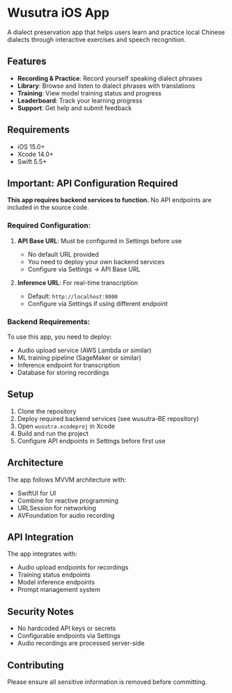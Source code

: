 # Wusutra iOS App

A dialect preservation app that helps users learn and practice local Chinese dialects through interactive exercises and speech recognition.

## Features

- **Recording & Practice**: Record yourself speaking dialect phrases
- **Library**: Browse and listen to dialect phrases with translations
- **Training**: View model training status and progress
- **Leaderboard**: Track your learning progress
- **Support**: Get help and submit feedback

## Requirements

- iOS 15.0+
- Xcode 14.0+
- Swift 5.5+

## Important: API Configuration Required

**This app requires backend services to function.** No API endpoints are included in the source code.

### Required Configuration:

1. **API Base URL**: Must be configured in Settings before use
   - No default URL provided
   - You need to deploy your own backend services
   - Configure via Settings → API Base URL

2. **Inference URL**: For real-time transcription
   - Default: `http://localhost:8000`
   - Configure via Settings if using different endpoint

### Backend Requirements:

To use this app, you need to deploy:
- Audio upload service (AWS Lambda or similar)
- ML training pipeline (SageMaker or similar)
- Inference endpoint for transcription
- Database for storing recordings

## Setup

1. Clone the repository
2. Deploy required backend services (see wusutra-BE repository)
3. Open `wusutra.xcodeproj` in Xcode
4. Build and run the project
5. Configure API endpoints in Settings before first use

## Architecture

The app follows MVVM architecture with:
- SwiftUI for UI
- Combine for reactive programming
- URLSession for networking
- AVFoundation for audio recording

## API Integration

The app integrates with:
- Audio upload endpoints for recordings
- Training status endpoints
- Model inference endpoints
- Prompt management system

## Security Notes

- No hardcoded API keys or secrets
- Configurable endpoints via Settings
- Audio recordings are processed server-side

## Contributing

Please ensure all sensitive information is removed before committing.